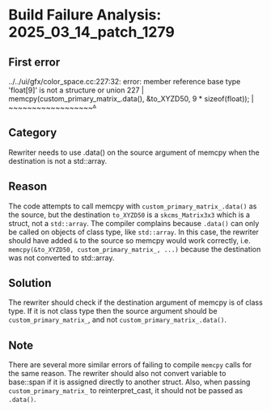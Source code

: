 # Build Failure Analysis: 2025_03_14_patch_1279

## First error

../../ui/gfx/color_space.cc:227:32: error: member reference base type 'float[9]' is not a structure or union
  227 |   memcpy(custom_primary_matrix_.data(), &to_XYZD50, 9 * sizeof(float));
      |          ~~~~~~~~~~~~~~~~~~~~~~^~~~~

## Category
Rewriter needs to use .data() on the source argument of memcpy when the destination is not a std::array.

## Reason
The code attempts to call memcpy with `custom_primary_matrix_.data()` as the source, but the destination `to_XYZD50` is a `skcms_Matrix3x3` which is a struct, not a `std::array`. The compiler complains because `.data()` can only be called on objects of class type, like `std::array`. In this case, the rewriter should have added `&` to the source so memcpy would work correctly, i.e. `memcpy(&to_XYZD50, custom_primary_matrix_, ...)` because the destination was not converted to std::array.

## Solution
The rewriter should check if the destination argument of memcpy is of class type. If it is not class type then the source argument should be `custom_primary_matrix_`, and not `custom_primary_matrix_.data()`.

## Note
There are several more similar errors of failing to compile `memcpy` calls for the same reason. The rewriter should also not convert variable to base::span if it is assigned directly to another struct. Also, when passing `custom_primary_matrix_` to reinterpret_cast, it should not be passed as `.data()`.